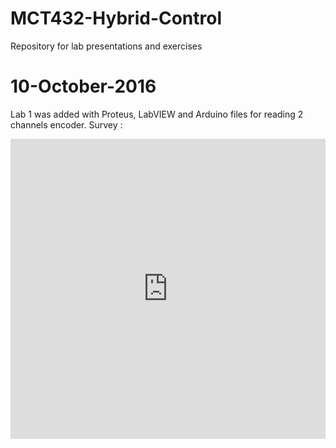 # MCT432-Hybrid-Control
Repository for lab presentations and exercises

# 10-October-2016
Lab 1 was added with Proteus, LabVIEW and Arduino files for reading 2 channels encoder.
Survey : 

<iframe width="640px" height= "480px" src= https://forms.office.com/Pages/ResponsePage.aspx?id=JIMqrfe-qEattP5RtmE7JOGpY1ee_0dGm35Gku2YKTFUNTJFNDBFSzZXR1RKNDBOT1ZSSTY1TkpJRy4u&embed=true frameborder= "0" marginwidth= "0" marginheight= "0" style= "border: none; max-width:100%; max-height:100vh"allowfullscreen webkitallowfullscreen mozallowfullscreen msallowfullscreen> </iframe>

